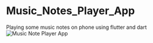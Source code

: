 # Music_Notes_Player_App

Playing some music notes on phone using flutter and dart
![Music Note Player App](https://github.com/user-attachments/assets/7e658495-06b3-4b8d-b4ed-b27ad5ba9d23)
